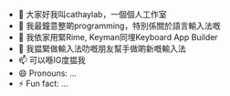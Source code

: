 - 👋 大家好我叫cathaylab，一個個人工作室
- 👀 我最鐘意整啲programming，特別係關於語言輸入法嘅
- 🌱 我依家用緊Rime, Keyman同埋Keyboard App Builder
- 💞️ 我揾緊做輸入法叻嘅朋友幫手做啲新嘅輸入法
- 📫 可以喺IG度揾我
- 😄 Pronouns: ...
- ⚡ Fun fact: ...

<!---
TranHaiMing/TranHaiMing is a ✨ special ✨ repository because its `README.md` (this file) appears on your GitHub profile.
You can click the Preview link to take a look at your changes.
--->
